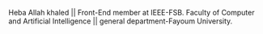 Heba Allah khaled || Front-End member at IEEE-FSB.
Faculty of Computer and Artificial Intelligence || general department-Fayoum University.
